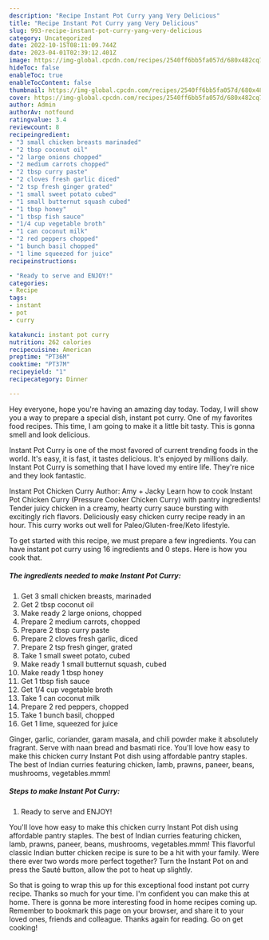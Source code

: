 ```yaml
---
description: "Recipe Instant Pot Curry yang Very Delicious"
title: "Recipe Instant Pot Curry yang Very Delicious"
slug: 993-recipe-instant-pot-curry-yang-very-delicious
category: Uncategorized
date: 2022-10-15T08:11:09.744Z
date: 2023-04-01T02:39:12.401Z
image: https://img-global.cpcdn.com/recipes/2540ff6bb5fa057d/680x482cq70/instant-pot-curry-recipe-main-photo.jpg
hideToc: false
enableToc: true
enableTocContent: false
thumbnail: https://img-global.cpcdn.com/recipes/2540ff6bb5fa057d/680x482cq70/instant-pot-curry-recipe-main-photo.jpg
cover: https://img-global.cpcdn.com/recipes/2540ff6bb5fa057d/680x482cq70/instant-pot-curry-recipe-main-photo.jpg
author: Admin
authorAv: notfound
ratingvalue: 3.4
reviewcount: 8
recipeingredient:
- "3 small chicken breasts marinaded"
- "2 tbsp coconut oil"
- "2 large onions chopped"
- "2 medium carrots chopped"
- "2 tbsp curry paste"
- "2 cloves fresh garlic diced"
- "2 tsp fresh ginger grated"
- "1 small sweet potato cubed"
- "1 small butternut squash cubed"
- "1 tbsp honey"
- "1 tbsp fish sauce"
- "1/4 cup vegetable broth"
- "1 can coconut milk"
- "2 red peppers chopped"
- "1 bunch basil chopped"
- "1 lime squeezed for juice"
recipeinstructions:

- "Ready to serve and ENJOY!"
categories:
- Recipe
tags:
- instant
- pot
- curry

katakunci: instant pot curry 
nutrition: 262 calories
recipecuisine: American
preptime: "PT36M"
cooktime: "PT37M"
recipeyield: "1"
recipecategory: Dinner

---
```



Hey everyone, hope you're having an amazing day today. Today, I will show you a way to prepare a special dish, instant pot curry. One of my favorites food recipes. This time, I am going to make it a little bit tasty. This is gonna smell and look delicious.

Instant Pot Curry is one of the most favored of current trending foods in the world. It's easy, it is fast, it tastes delicious. It's enjoyed by millions daily. Instant Pot Curry is something that I have loved my entire life. They're nice and they look fantastic.

Instant Pot Chicken Curry Author: Amy + Jacky Learn how to cook Instant Pot Chicken Curry (Pressure Cooker Chicken Curry) with pantry ingredients! Tender juicy chicken in a creamy, hearty curry sauce bursting with excitingly rich flavors. Deliciously easy chicken curry recipe ready in an hour. This curry works out well for Paleo/Gluten-free/Keto lifestyle.


To get started with this recipe, we must prepare a few ingredients. You can have instant pot curry using 16 ingredients and 0 steps. Here is how you cook that.

<!--inarticleads1-->

##### The ingredients needed to make Instant Pot Curry:

1. Get 3 small chicken breasts, marinaded
1. Get 2 tbsp coconut oil
1. Make ready 2 large onions, chopped
1. Prepare 2 medium carrots, chopped
1. Prepare 2 tbsp curry paste
1. Prepare 2 cloves fresh garlic, diced
1. Prepare 2 tsp fresh ginger, grated
1. Take 1 small sweet potato, cubed
1. Make ready 1 small butternut squash, cubed
1. Make ready 1 tbsp honey
1. Get 1 tbsp fish sauce
1. Get 1/4 cup vegetable broth
1. Take 1 can coconut milk
1. Prepare 2 red peppers, chopped
1. Take 1 bunch basil, chopped
1. Get 1 lime, squeezed for juice


Ginger, garlic, coriander, garam masala, and chili powder make it absolutely fragrant. Serve with naan bread and basmati rice. You&#39;ll love how easy to make this chicken curry Instant Pot dish using affordable pantry staples. The best of Indian curries featuring chicken, lamb, prawns, paneer, beans, mushrooms, vegetables.mmm! 

<!--inarticleads2-->

##### Steps to make Instant Pot Curry:


1. Ready to serve and ENJOY!

You&#39;ll love how easy to make this chicken curry Instant Pot dish using affordable pantry staples. The best of Indian curries featuring chicken, lamb, prawns, paneer, beans, mushrooms, vegetables.mmm! This flavorful classic Indian butter chicken recipe is sure to be a hit with your family. Were there ever two words more perfect together? Turn the Instant Pot on and press the Sauté button, allow the pot to heat up slightly. 

So that is going to wrap this up for this exceptional food instant pot curry recipe. Thanks so much for your time. I'm confident you can make this at home. There is gonna be more interesting food in home recipes coming up. Remember to bookmark this page on your browser, and share it to your loved ones, friends and colleague. Thanks again for reading. Go on get cooking!
